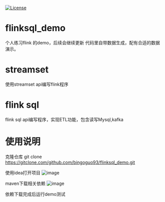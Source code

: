 [![License](http://img.shields.io/:license-apache%202.0-brightgreen.svg)](http://www.apache.org/licenses/LICENSE-2.0.html)

# flinksql_demo
个人练习flink 的demo，后续会继续更新
代码里自带数据生成，配有合适的数据演示。
 
# streamset
使用streamset api编写flink程序

# flink sql
flink sql api编写程序，实现ETL功能，包含读写Mysql,kafka 

# 使用说明
克隆仓库
git clone https://gitclone.com/github.com/bingoguo93/flinksql_demo.git

使用idea打开项目
![image](https://user-images.githubusercontent.com/37023599/112001245-c053ce00-8b59-11eb-8512-4226e91a328a.png)

maven下载相关依赖
![image](https://user-images.githubusercontent.com/37023599/112001186-b03bee80-8b59-11eb-96b6-8760b74eb4c9.png)

依赖下载完成后运行demo测试
